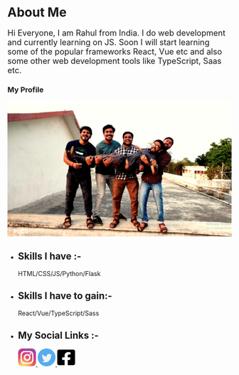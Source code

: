<h1>About Me</h1>
<p style="font-size:18px;">Hi Everyone, I am Rahul from India. I do web development and currently learning on JS. Soon I will start learning some of the popular frameworks  React, Vue etc and also some other web development tools like TypeScript, Saas etc.</p>

<h3>My Profile</h3>
<img src="https://github.com/Rahulbaran/Rahulbaran/blob/main/Profile.png">
<ul>
<li><h2>Skills I have :-</h2></li>
HTML/CSS/JS/Python/Flask
<li><h2>Skills I have to gain:-</h2></li>
React/Vue/TypeScript/Sass
<li><h2>My Social Links :-</h2></li>
 <a href="https://www.instagram.com/rahulkumar109422/"><img src="https://github.com/Rahulbaran/Rahulbaran/blob/main/instagram.svg" width="40px" height="40px">
<a href="https://twitter.com/Rahul9122109422"><img src="https://github.com/Rahulbaran/Rahulbaran/blob/main/twitter.svg" width="40px" height="40px">
<a href="https://www.facebook.com/rahulkumar109422/"><img src="https://github.com/Rahulbaran/Rahulbaran/blob/main/facebook-square-brands.svg" width="40px" height="40px">
 
</ul>
